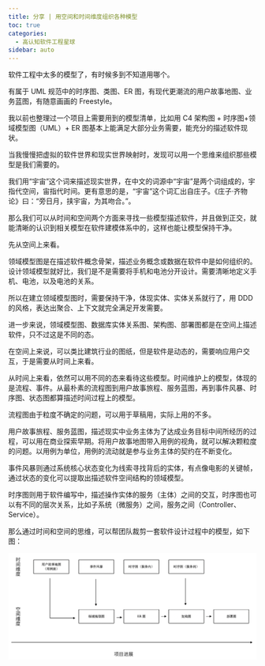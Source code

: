 ```yaml
---
title: 分享 | 用空间和时间维度组织各种模型
toc: true
categories: 
  - 高认知软件工程星球
sidebar: auto
---
```


软件工程中太多的模型了，有时候多到不知道用哪个。

有属于 UML 规范中的时序图、类图、ER 图，有现代更潮流的用户故事地图、业务蓝图，有随意画画的 Freestyle。

我以前也整理过一个项目上需要用到的模型清单，比如用 C4 架构图 + 时序图+领域模型图（UML）+ ER 图基本上能满足大部分业务需要，能充分的描述软件现状。

当我慢慢把虚拟的软件世界和现实世界映射时，发现可以用一个思维来组织那些模型是我们需要的。

我们用“宇宙”这个词来描述现实世界，在中文的词源中“宇宙”是两个词组成的，宇指代空间，宙指代时间。更有意思的是，“宇宙”这个词汇出自庄子。《庄子·齐物论》曰：“旁日月，挟宇宙，为其吻合。”。

那么我们可以从时间和空间两个方面来寻找一些模型描述软件，并且做到正交，就能清晰的认识到相关模型在软件建模体系中的，这样也能让模型保持干净。

先从空间上来看。

领域模型图是在描述软件概念骨架，描述业务概念或数据在软件中是如何组织的。设计领域模型就好比，我们是不是需要将手机和电池分开设计。需要清晰地定义手机、电池，以及电池的关系。

所以在建立领域模型图时，需要保持干净，体现实体、实体关系就行了，用 DDD 的风格，表达出聚合、上下文就完全满足开发需要。

进一步来说，领域模型图、数据库实体关系图、架构图、部署图都是在空间上描述软件，只不过这是不同的态。

在空间上来说，可以类比建筑行业的图纸，但是软件是动态的，需要响应用户交互，于是需要从时间上来看。

从时间上来看，依然可以用不同的态来看待这些模型。时间维护上的模型，体现的是流程、事件。从最朴素的流程图到用户故事旅程、服务蓝图，再到事件风暴、时序图、状态图都算描述时间过程上的模型。

流程图由于粒度不确定的问题，可以用于草稿用，实际上用的不多。

用户故事旅程、服务蓝图，描述现实中业务主体为了达成业务目标中间所经历的过程，可以用在商业探索早期。将用户故事地图带入用例的视角，就可以解决颗粒度的问题。以用例为单位，用例的流动就是参与业务主体的契约在不断变化。

事件风暴则通过系统核心状态变化为线索寻找背后的实体，有点像电影的关键帧，通过状态的变化可以提取出描述软件空间结构的领域模型。

时序图则用于软件编写中，描述操作实体的服务（主体）之间的交互，时序图也可以有不同的层次关系，比如子系统（微服务）之间，服务之间（Controller、Service）。

那么通过时间和空间的思维，可以帮团队裁剪一套软件设计过程中的模型，如下图：

![image-20220320224043546](./20220325-the-space-time-view-of-the-model/image-20220320224043546.png)





